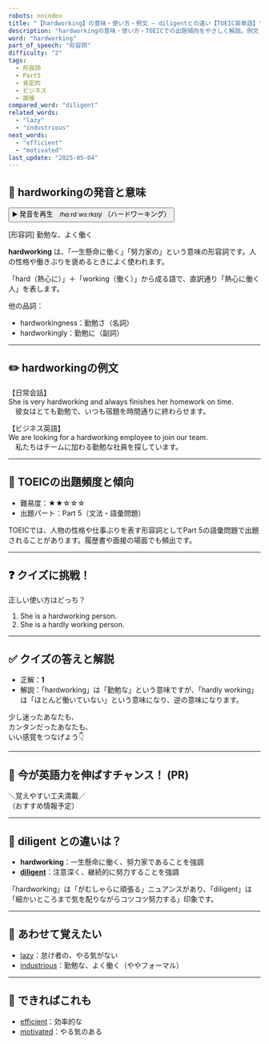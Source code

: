 ```yaml
---
robots: noindex
title: "【hardworking】の意味・使い方・例文 ― diligentとの違い【TOEIC英単語】"
description: "hardworkingの意味・使い方・TOEICでの出題傾向をやさしく解説。例文・クイズ付きでdiligentとの違いもわかりやすく学べます。"
word: "hardworking"
part_of_speech: "形容詞"
difficulty: "2"
tags:
  - 形容詞
  - Part5
  - 肯定的
  - ビジネス
  - 面接
compared_word: "diligent"
related_words:
  - "lazy"
  - "industrious"
next_words:
  - "efficient"
  - "motivated"
last_update: "2025-05-04"
---
```


## 🔰 hardworkingの発音と意味

<button class="play-audio" onclick="playTTS('hardworking')">
  <span class="play-audio-main">
    ▶️ 発音を再生　/hɑːrdˈwɜːrkɪŋ/
  </span>
  <span class="play-audio-sub">
    （ハードワーキング）
  </span>
</button>

[形容詞] 勤勉な、よく働く

**hardworking** は、「一生懸命に働く」「努力家の」という意味の形容詞です。人の性格や働きぶりを褒めるときによく使われます。

「hard（熱心に）」＋「working（働く）」から成る語で、直訳通り「熱心に働く人」を表します。

他の品詞：  
- hardworkingness：勤勉さ（名詞）
- hardworkingly：勤勉に（副詞）

---

## ✏️ hardworkingの例文

【日常会話】  
She is very hardworking and always finishes her homework on time.  
　彼女はとても勤勉で、いつも宿題を時間通りに終わらせます。

【ビジネス英語】  
We are looking for a hardworking employee to join our team.  
　私たちはチームに加わる勤勉な社員を探しています。

---

## 🎯 TOEICの出題頻度と傾向

- 難易度：★★☆☆☆
- 出題パート：Part 5（文法・語彙問題）

TOEICでは、人物の性格や仕事ぶりを表す形容詞としてPart 5の語彙問題で出題されることがあります。履歴書や面接の場面でも頻出です。

---

## ❓ クイズに挑戦！

正しい使い方はどっち？

1. She is a hardworking person.  
2. She is a hardly working person.

---

## ✅ クイズの答えと解説

- 正解：**1**
- 解説：「hardworking」は「勤勉な」という意味ですが、「hardly working」は「ほとんど働いていない」という意味になり、逆の意味になります。

少し迷ったあなたも、  
カンタンだったあなたも、  
いい感覚をつなげよう👇️

---

## 🚀 今が英語力を伸ばすチャンス！ (PR)

<div class="info-center">
＼覚えやすい工夫満載／<br>  
（おすすめ情報予定）
</div>

---

## 🤔  diligent との違いは？

- **hardworking**：一生懸命に働く、努力家であることを強調
- **[diligent](/word/diligent/)**：注意深く、継続的に努力することを強調

「hardworking」は「がむしゃらに頑張る」ニュアンスがあり、「diligent」は「細かいところまで気を配りながらコツコツ努力する」印象です。

---

## 🧩 あわせて覚えたい

- [lazy](/word/lazy/)：怠け者の、やる気がない
- [industrious](/word/industrious/)：勤勉な、よく働く（ややフォーマル）

---

## 📖 できればこれも

- [efficient](/word/efficient/)：効率的な
- [motivated](/word/motivated/)：やる気のある

<!-- cvid: aid21_bid29 -->
